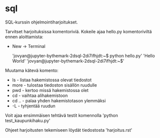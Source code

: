 # sql
SQL-kurssin ohjelmointiharjoitukset.

Tarvitset harjoituksissa komentoriviä. Kokeile ajaa hello.py komentoriviltä ennen aloittamista:

- New -> Terminal

  'jovyan@jupyter-bythemark-2dsql-2di7ifhjdt:~$ python hello.py'
  'Hello World'
  'jovyan@jupyter-bythemark-2dsql-2di7ifhjdt:~$'

Muutama kätevä komento:

- ls - listaa hakemistossa olevat tiedostot
- more <tiedosto> - tulostaa tiedoston sisällön ruudulle
- pwd - kertoo missä hakemistossa olet
- cd <hakemisto> - vaihtaa alihakemistoon <hakemisto>
- cd .. - palaa yhden hakemistotason ylemmäksi
- <ctrl>-L - tyhjentää ruudun

Voit ajaa ensimmäisen tehtävä testit komennolla 'python test_kaupunkihaku.py'

Ohjeet harjoitusten tekemiseen löydät tiedostosta 'harjoitus.rst'



